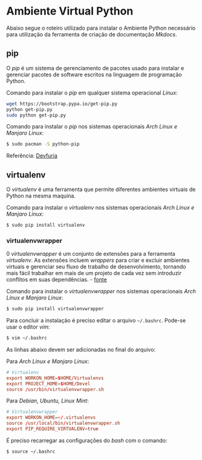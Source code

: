 Ambiente Virtual Python
=======================

Abaixo segue o roteiro utilizado para instalar o Ambiente Python necessário para utilização da ferramenta de criação de documentação _Mkdocs_.

## pip

O _pip_ é um sistema de gerenciamento de pacotes usado para instalar e gerenciar pacotes de software escritos na linguagem de programação Python.

Comando para instalar o _pip_ em qualquer sistema operacional _Linux_:

``` sh
wget https://bootstrap.pypa.io/get-pip.py
python get-pip.py
sudo python get-pip.py
```

Comando para instalar o _pip_ nos sistemas operacionais _Arch Linux e Manjaro Linux_:

``` sh
$ sudo pacman -S python-pip
```

Referência: [Devfuria](http://www.devfuria.com.br/linux/instalando-pip/)

## virtualenv

O _virtualenv_ é uma ferramenta que permite diferentes ambientes virtuais de Python na mesma maquina.

Comando para instalar o _virtualenv_ nos sistemas operacionais _Arch Linux e Manjaro Linux_:

``` sh
$ sudo pip install virtualenv
```

### virtualenvwrapper

0 _virtualenvwrapper_ é um conjunto de extensões para a ferramenta _virtualenv_. As extensões incluem _wrappers_ para criar e excluir ambientes virtuais e gerenciar seu fluxo de trabalho de desenvolvimento, tornando mais fácil trabalhar em mais de um projeto de cada vez sem introduzir conflitos em suas dependências. - [fonte](https://virtualenvwrapper.readthedocs.io/en/latest/index.html)

Comando para instalar o _virtualenvwrapper_ nos sistemas operacionais _Arch Linux e Manjaro Linux_:

``` sh
$ sudo pip install virtualenvwrapper
```

Para concluir a instalação é preciso editar o arquivo `~/.bashrc`. Pode-se usar o editor _vim_:

``` sh
$ vim ~/.bashrc
```

As linhas abaixo devem ser adicionadas no final do arquivo:

Para _Arch Linux e Manjaro Linux_:

``` .conf
# Virtualenv
export WORKON_HOME=$HOME/Virtualenvs
export PROJECT_HOME=$HOME/Devel
source /usr/bin/virtualenvwrapper.sh
```

Para _Debian, Ubuntu, Linux Mint_:

``` .conf
# Virtualenvwrapper
export WORKON_HOME=~/.virtualenvs
source /usr/local/bin/virtualenvwrapper.sh
export PIP_REQUIRE_VIRTUALENV=true
```

É preciso recarregar as configurações do _bash_ com o comando:

``` sh
$ source ~/.bashrc
```
